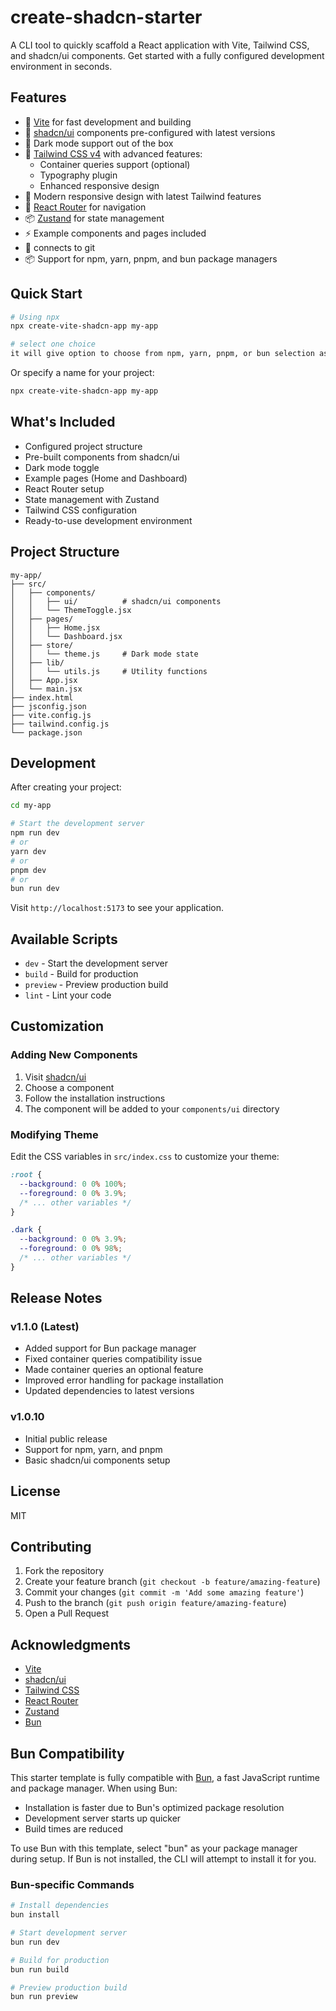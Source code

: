 # create-shadcn-starter

A CLI tool to quickly scaffold a React application with Vite, Tailwind CSS, and shadcn/ui components. Get started with a fully configured development environment in seconds.

## Features

- 🚀 [Vite](https://vitejs.dev/) for fast development and building
- 🎨 [shadcn/ui](https://ui.shadcn.com/) components pre-configured with latest versions
- 🌙 Dark mode support out of the box
- 🎯 [Tailwind CSS v4](https://tailwindcss.com/) with advanced features:
  - Container queries support (optional)
  - Typography plugin
  - Enhanced responsive design
- 📱 Modern responsive design with latest Tailwind features
- 🧭 [React Router](https://reactrouter.com/) for navigation
- 📦 [Zustand](https://zustand-demo.pmnd.rs/) for state management
- ⚡️ Example components and pages included
- 🔧 connects to git 
- 📦 Support for npm, yarn, pnpm, and bun package managers

## Quick Start

```bash
# Using npx
npx create-vite-shadcn-app my-app

# select one choice
it will give option to choose from npm, yarn, pnpm, or bun selection as you like
```

Or specify a name for your project:

```bash
npx create-vite-shadcn-app my-app
```

## What's Included

- Configured project structure
- Pre-built components from shadcn/ui
- Dark mode toggle
- Example pages (Home and Dashboard)
- React Router setup
- State management with Zustand
- Tailwind CSS configuration
- Ready-to-use development environment

## Project Structure

```
my-app/
├── src/
│   ├── components/
│   │   ├── ui/          # shadcn/ui components
│   │   └── ThemeToggle.jsx
│   ├── pages/
│   │   ├── Home.jsx
│   │   └── Dashboard.jsx
│   ├── store/
│   │   └── theme.js     # Dark mode state
│   ├── lib/
│   │   └── utils.js     # Utility functions
│   ├── App.jsx
│   └── main.jsx
├── index.html
├── jsconfig.json
├── vite.config.js
├── tailwind.config.js
└── package.json
```

## Development

After creating your project:

```bash
cd my-app

# Start the development server
npm run dev
# or
yarn dev
# or
pnpm dev
# or
bun run dev
```

Visit `http://localhost:5173` to see your application.

## Available Scripts

- `dev` - Start the development server
- `build` - Build for production
- `preview` - Preview production build
- `lint` - Lint your code

## Customization

### Adding New Components

1. Visit [shadcn/ui](https://ui.shadcn.com/docs/components)
2. Choose a component
3. Follow the installation instructions
4. The component will be added to your `components/ui` directory

### Modifying Theme

Edit the CSS variables in `src/index.css` to customize your theme:

```css
:root {
  --background: 0 0% 100%;
  --foreground: 0 0% 3.9%;
  /* ... other variables */
}

.dark {
  --background: 0 0% 3.9%;
  --foreground: 0 0% 98%;
  /* ... other variables */
}
```

## Release Notes

### v1.1.0 (Latest)
- Added support for Bun package manager
- Fixed container queries compatibility issue
- Made container queries an optional feature
- Improved error handling for package installation
- Updated dependencies to latest versions

### v1.0.10
- Initial public release
- Support for npm, yarn, and pnpm
- Basic shadcn/ui components setup

## License

MIT

## Contributing

1. Fork the repository
2. Create your feature branch (`git checkout -b feature/amazing-feature`)
3. Commit your changes (`git commit -m 'Add some amazing feature'`)
4. Push to the branch (`git push origin feature/amazing-feature`)
5. Open a Pull Request

## Acknowledgments

- [Vite](https://vitejs.dev/)
- [shadcn/ui](https://ui.shadcn.com/)
- [Tailwind CSS](https://tailwindcss.com/)
- [React Router](https://reactrouter.com/)
- [Zustand](https://zustand-demo.pmnd.rs/)
- [Bun](https://bun.sh/)

## Bun Compatibility

This starter template is fully compatible with [Bun](https://bun.sh/), a fast JavaScript runtime and package manager. When using Bun:

- Installation is faster due to Bun's optimized package resolution
- Development server starts up quicker
- Build times are reduced

To use Bun with this template, select "bun" as your package manager during setup. If Bun is not installed, the CLI will attempt to install it for you.

### Bun-specific Commands

```bash
# Install dependencies
bun install

# Start development server
bun run dev

# Build for production
bun run build

# Preview production build
bun run preview
```
